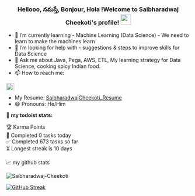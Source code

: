 
<h3 align="center">
  Hellooo, నమస్తే, Bonjour, Hola !Welcome to Saibharadwaj Cheekoti's profile!
  <img src="https://media.giphy.com/media/hvRJCLFzcasrR4ia7z/giphy.gif" width="28">
</h3>


- 🌱 I’m currently learning - Machine Learning (Data Science)
                             - We need to learn to make the machines learn
- 🤔 I’m looking for help with - suggestions & steps to improve skills for Data Science
- 💬 Ask me about Java, Pega, AWS, ETL, My learning strategy for Data Science, cooking spicy Indian food.
- 📫 How to reach me: 
<a href="https://www.linkedin.com/in/saibharadwaj-cheekoti/">
  <img align="left" alt="Sai's LinkedIN" width="22px" src="https://raw.githubusercontent.com/peterthehan/peterthehan/master/assets/linkedin.svg" />
</a>
<br/>

- My Resume: [SaibharadwajCheekoti_Resume](https://github.com/saibharadwaj-cheekoti/saibharadwaj-cheekoti/files/8269785/Saibharadwaj_Cheekoti_WPS.pdf)
- 😄 Pronouns: He/Him


🚧 **my todoist stats:**
<!-- TODO-IST:START -->
🏆   Karma Points           
🌸  Completed 0 tasks today           
✅  Completed 673 tasks so far           
⏳  Longest streak is 10 days
<!-- TODO-IST:END -->


📈 my github stats

<img src="https://github-readme-stats.vercel.app/api?username=saibharadwaj-cheekoti&show_icons=true&theme=gotham" alt="Saibharadwaj-Cheekoti" />



<!--
**saibharadwaj-cheekoti/saibharadwaj-cheekoti** is a ✨ _special_ ✨ repository because its `README.md` (this file) appears on your GitHub profile.

Here are some ideas to get you started:

- 🔭 I’m currently working on ...
- 🌱 I’m currently learning - Machine Learning (Data Science)
                             - We need to learn to make the machines learn
- 👯 I’m looking to collaborate on ...
- 🤔 I’m looking for help with - suggestions & steps to improve skills for Data Science
- 💬 Ask me about Java, Pega, AWS, ETL, My learning strategy for Data Science, cooking spicy Indian food.
- 📫 How to reach me: https://www.linkedin.com/in/saibharadwaj-cheekoti/ | 
- 😄 Pronouns: He/Him
- ⚡ Fun fact: ...
-->

<!--START_SECTION:waka-->
<!--END_SECTION:waka-->



[![GitHub Streak](https://github-readme-streak-stats.herokuapp.com/?user=saibharadwaj-cheekoti)](https://git.io/streak-stats)

